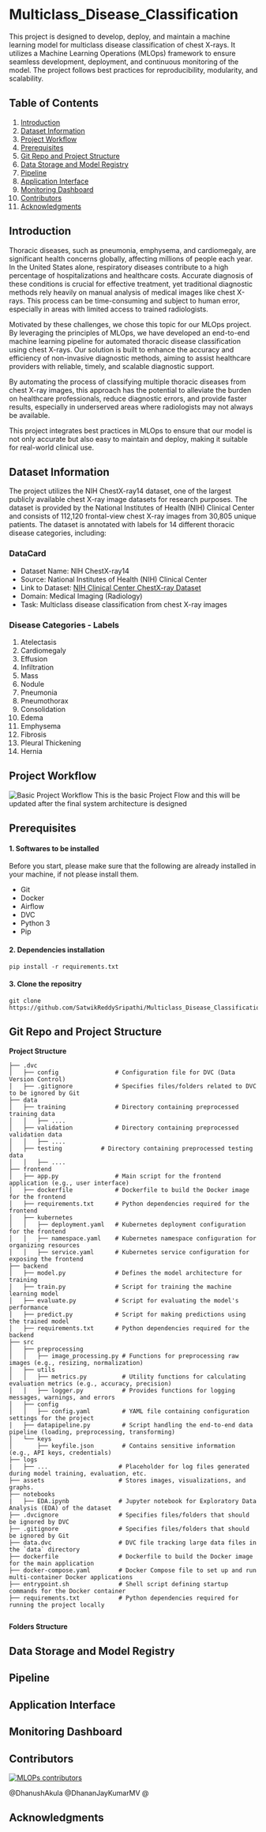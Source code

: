 # Multiclass_Disease_Classification
This project is designed to develop, deploy, and maintain a machine learning model for multiclass disease classification of chest X-rays. It utilizes a Machine Learning Operations (MLOps) framework to ensure seamless development, deployment, and continuous monitoring of the model. The project follows best practices for reproducibility, modularity, and scalability.

## Table of Contents
1. [Introduction](#introduction)
2. [Dataset Information](#dataset-information)
3. [Project Workflow](#project-workflow)
4. [Prerequisites](#prerequisites)
5. [Git Repo and Project Structure](#git-repo-and-project-structure)
6. [Data Storage and Model Registry](#data-storage-and-model-registry)
7. [Pipeline](#pipeline)
8. [Application Interface](#application-interface)
9. [Monitoring Dashboard](#monitoring-dashboard)
10. [Contributors](#contributors)
11. [Acknowledgments](#acknowledgments)

## Introduction
Thoracic diseases, such as pneumonia, emphysema, and cardiomegaly, are significant health concerns globally, affecting millions of people each year. In the United States alone, respiratory diseases contribute to a high percentage of hospitalizations and healthcare costs. Accurate diagnosis of these conditions is crucial for effective treatment, yet traditional diagnostic methods rely heavily on manual analysis of medical images like chest X-rays. This process can be time-consuming and subject to human error, especially in areas with limited access to trained radiologists.

Motivated by these challenges, we chose this topic for our MLOps project. By leveraging the principles of MLOps, we have developed an end-to-end machine learning pipeline for automated thoracic disease classification using chest X-rays. Our solution is built to enhance the accuracy and efficiency of non-invasive diagnostic methods, aiming to assist healthcare providers with reliable, timely, and scalable diagnostic support.

By automating the process of classifying multiple thoracic diseases from chest X-ray images, this approach has the potential to alleviate the burden on healthcare professionals, reduce diagnostic errors, and provide faster results, especially in underserved areas where radiologists may not always be available.

This project integrates best practices in MLOps to ensure that our model is not only accurate but also easy to maintain and deploy, making it suitable for real-world clinical use.

## Dataset Information
The project utilizes the NIH ChestX-ray14 dataset, one of the largest publicly available chest X-ray image datasets for research purposes. The dataset is provided by the National Institutes of Health (NIH) Clinical Center and consists of 112,120 frontal-view chest X-ray images from 30,805 unique patients. The dataset is annotated with labels for 14 different thoracic disease categories, including:
### DataCard
- Dataset Name: NIH ChestX-ray14
- Source: National Institutes of Health (NIH) Clinical Center
- Link to Dataset: [NIH Clinical Center ChestX-ray Dataset](https://www.nih.gov/news-events/news-releases/nih-clinical-center-provides-one-largest-publicly-available-chest-x-ray-datasets-scientific-community)
- Domain: Medical Imaging (Radiology)
- Task: Multiclass disease classification from chest X-ray images

### Disease Categories - Labels
1. Atelectasis 
2. Cardiomegaly
3. Effusion
4. Infiltration
5. Mass
6. Nodule
7. Pneumonia
8. Pneumothorax
9. Consolidation
10. Edema
11. Emphysema
12. Fibrosis
13. Pleural Thickening
14. Hernia

## Project Workflow
![Basic Project Workflow](assets/project_flow.jpg)
This is the basic Project Flow and this will be updated after the final system architecture is designed

## Prerequisites 
#### 1. Softwares to be installed
Before you start, please make sure that the following are already installed in your machine, if not please install them.
- Git
- Docker
- Airflow
- DVC
- Python 3
- Pip

#### 2. Dependencies installation
```
pip install -r requirements.txt
```
#### 3. Clone the repositry
```
git clone https://github.com/SatwikReddySripathi/Multiclass_Disease_Classification.git
```

## Git Repo and Project Structure
**Project Structure**
```
├── .dvc
│   ├── config                # Configuration file for DVC (Data Version Control)
│   ├── .gitignore            # Specifies files/folders related to DVC to be ignored by Git
├── data
│   ├── training              # Directory containing preprocessed training data
│   │   ├── ....
│   ├── validation            # Directory containing preprocessed validation data
│   │   ├── ....
│   ├── testing           # Directory containing preprocessed testing data
│   │   ├── ....
├── frontend
│   ├── app.py                # Main script for the frontend application (e.g., user interface)
│   ├── dockerfile            # Dockerfile to build the Docker image for the frontend
│   ├── requirements.txt      # Python dependencies required for the frontend
│   ├── kubernetes
│   │   ├── deployment.yaml   # Kubernetes deployment configuration for the frontend
│   │   ├── namespace.yaml    # Kubernetes namespace configuration for organizing resources
│   │   ├── service.yaml      # Kubernetes service configuration for exposing the frontend
├── backend
│   ├── model.py              # Defines the model architecture for training
│   ├── train.py              # Script for training the machine learning model
│   ├── evaluate.py           # Script for evaluating the model's performance
│   ├── predict.py            # Script for making predictions using the trained model
│   ├── requirements.txt      # Python dependencies required for the backend
├── src
│   ├── preprocessing
│   │   ├── image_processing.py # Functions for preprocessing raw images (e.g., resizing, normalization)
│   ├── utils
│   │   ├── metrics.py          # Utility functions for calculating evaluation metrics (e.g., accuracy, precision)
│   │   ├── logger.py           # Provides functions for logging messages, warnings, and errors
│   ├── config
│   │   ├── config.yaml         # YAML file containing configuration settings for the project
│   ├── datapipeline.py         # Script handling the end-to-end data pipeline (loading, preprocessing, transforming)
│   └── keys
│       ├── keyfile.json        # Contains sensitive information (e.g., API keys, credentials)
├── logs
|   ├── ...                    # Placeholder for log files generated during model training, evaluation, etc.
├── assets                     # Stores images, visualizations, and graphs.
├── notebooks
|   ├── EDA.ipynb              # Jupyter notebook for Exploratory Data Analysis (EDA) of the dataset
├── .dvcignore                 # Specifies files/folders that should be ignored by DVC
├── .gitignore                 # Specifies files/folders that should be ignored by Git
├── data.dvc                   # DVC file tracking large data files in the `data` directory
├── dockerfile                 # Dockerfile to build the Docker image for the main application
├── docker-compose.yaml        # Docker Compose file to set up and run multi-container Docker applications
├── entrypoint.sh              # Shell script defining startup commands for the Docker container
├── requirements.txt           # Python dependencies required for running the project locally


```
**Folders Structure**

## Data Storage and Model Registry
## Pipeline
## Application Interface
## Monitoring Dashboard
## Contributors
[![MLOPs contributors](https://contrib.rocks/image?repo=raminmohammadi/MLOps)](https://github.com/SatwikReddySripathi/Multiclass_Disease_Classification/graphs/contributors)


@DhanushAkula @DhananJayKumarMV @
## Acknowledgments
